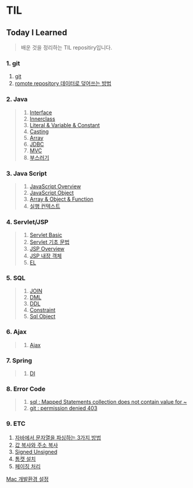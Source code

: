 TIL 
==========
## Today I Learned
> 배운 것을 정리하는 TIL repositiry입니다.

### 1. git  

1. [git](https://github.com/sis92345/TIL/blob/master/git/git.md)
2. [romote repository 데이터로 덮어쓰는 방법](https://github.com/sis92345/TIL/blob/master/git/gitOverwrite.md)

### 2. Java  
> 1. [Interface](https://github.com/sis92345/TIL/blob/master/Java/Interface.md)
> 2. [Innerclass](https://github.com/sis92345/TIL/blob/master/Java/Inner%20class.md)
> 3. [Literal & Variable & Constant](https://github.com/sis92345/TIL/blob/master/Java/literal%20%26%20variable.md)
> 4. [Casting](https://github.com/sis92345/TIL/blob/master/Java/Casting.md)
> 5. [Array](https://github.com/sis92345/TIL/blob/master/Java/Array.md#1-배열의-개념)
> 6. [JDBC](https://github.com/sis92345/TIL/blob/master/Java/JDBC.md)
> 7. [MVC](https://github.com/sis92345/TIL/blob/master/Java/MVC.md)
> 8. [부스러기](https://github.com/sis92345/TIL/blob/master/Java/부스러기.md)

### 3. Java Script

> 1. [JavaScript Overview](https://github.com/sis92345/TIL/blob/master/JavaScript/JavaScriptOverview.md)
> 2. [JavaScript Object](https://github.com/sis92345/TIL/blob/master/JavaScript/JavaScriptObject.md)
> 3. [Array & Object & Function](https://github.com/sis92345/TIL/blob/master/JavaScript/Array%26Object.md)
> 4. [실행 컨텍스트](https://github.com/sis92345/TIL/blob/master/JavaScript/executionContext.md)

### 4. Servlet/JSP

> 1. [Servlet Basic](https://github.com/sis92345/TIL/blob/master/Servlet/Servlet.md)
> 2. [Servlet 기초 문법](https://github.com/sis92345/TIL/blob/master/Servlet%26JSP/Servlet%20basic%20syntax.md)
> 3. [JSP Overview](https://github.com/sis92345/TIL/blob/master/Servlet%26JSP/JSP%20Overview.md)
> 4. [JSP 내장 객체](https://github.com/sis92345/TIL/blob/master/Servlet%26JSP/JSP%20Implicit%20Object.md)
> 5. [EL](https://github.com/sis92345/TIL/blob/master/Servlet%26JSP/El.md)



### 5. SQL

> 1. [JOIN](https://github.com/sis92345/TIL/blob/master/Sql/join.md)
> 2. [DML](https://github.com/sis92345/TIL/blob/master/Sql/DML.md)
> 3. [DDL](https://github.com/sis92345/TIL/blob/master/Sql/DDL.md)
> 4. [Constraint](https://github.com/sis92345/TIL/blob/master/Sql/Constraint.md)
> 5. [Sql Object](https://github.com/sis92345/TIL/blob/master/Sql/SqlObject.md)

### 6. Ajax

> 1. [Ajax](https://github.com/sis92345/TIL/blob/master/Ajax/Ajax.md)

### 7. Spring

> 1. [DI](https://github.com/sis92345/TIL/blob/master/Spring/README.md)

### 8. Error Code

> 1. [sql : Mapped Statements collection does not contain value for ~ ](https://github.com/sis92345/TIL/blob/master/ErrorCode/MappedStatement.md)
> 2. [git : permission denied 403](https://github.com/sis92345/TIL/blob/master/ErrorCode/gitPermissionDenied.md)

### 9. ETC    

1. [자바에서 문자열을 파싱하는 3가지 방법](https://github.com/sis92345/TIL/blob/master/ETC/ParsingInJava.md)
2. [값 복사와 주소 복사](https://github.com/sis92345/TIL/blob/master/ETC/Copy.md)
3. [Signed Unsigned](https://github.com/sis92345/TIL/blob/master/ETC/Signed%20Unsigned.md)
4. [톰캣 설치](https://github.com/sis92345/TIL/blob/master/ETC/Tomcat_install.md)
5. [페이징 처리](https://github.com/sis92345/TIL/blob/master/Paging_Oracle_rownum/페이징%20처리.md)

[Mac 개발환경 설정](https://github.com/sis92345/TIL/blob/master/ETC/Mac%20개발환경%20설정.md)
